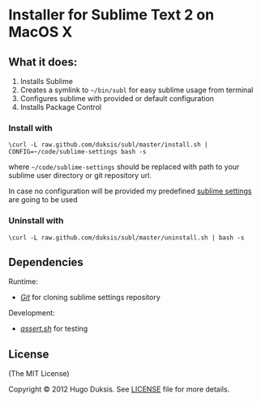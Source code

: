 # Installer for Sublime Text 2 on MacOS X

## What it does:
 1. Installs Sublime
 2. Creates a symlink to `~/bin/subl` for easy sublime usage from terminal
 3. Configures sublime with provided or default configuration
 4. Installs Package Control

### Install with

`\curl -L raw.github.com/duksis/subl/master/install.sh | CONFIG=~/code/sublime-settings bash -s`

where `~/code/sublime-settings` should be replaced with path to your sublime user directory or git repository url.

In case no configuration will be provided my predefined [sublime settings][1] are going to be used


### Uninstall with
`\curl -L raw.github.com/duksis/subl/master/uninstall.sh | bash -s`

## Dependencies
Runtime:

 * *[Git][2]* for cloning sublime settings repository

Development:

 * *[assert.sh][3]* for testing

## License
(The MIT License)

Copyright &copy; 2012 Hugo Duksis. See [LICENSE][4] file for more details.

[1]: http://github.com/duksis/sublime-settings "Sublime settings"
[2]: http://git-scm.com "Git"
[3]: https://github.com/lehmannro/assert.sh "assert.sh"
[4]: https://github.com/duksis/subl/blob/master/LICENSE "LICENSE"
